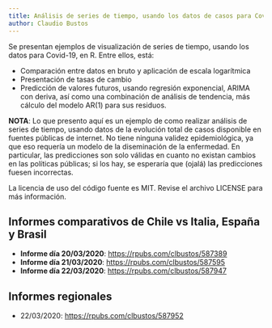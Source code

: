 ```yaml
---
title: Análisis de series de tiempo, usando los datos de casos para Covid-19
author: Claudio Bustos
---
```


Se presentan ejemplos de visualización de series de tiempo, usando los datos para Covid-19, en R. Entre ellos, está:

- Comparación entre datos en bruto y aplicación de escala logarítmica
- Presentación de tasas de cambio
- Predicción de valores futuros, usando regresión exponencial, ARIMA con deriva, así como una combinación de análisis de tendencia, más cálculo del modelo AR(1) para sus residuos.


**NOTA**: Lo que presento aquí es un ejemplo de como realizar análisis de series de tiempo, usando datos de la evolución total de casos disponible en fuentes públicas de internet. No tiene ninguna validez epidemiológica, ya que eso requería un modelo de la diseminación de la enfermedad. En particular, las predicciones son solo válidas en cuanto no existan cambios en las políticas públicas; si los hay, se esperaría que (ojalá) las predicciones fuesen incorrectas.

La licencia de uso del código fuente es MIT. Revise el archivo LICENSE para más información.

## Informes comparativos de Chile vs Italia, España y Brasil

-   **Informe día 20/03/2020**:
    <a href="https://rpubs.com/clbustos/587389" class="uri">https://rpubs.com/clbustos/587389</a>
-   **Informe día 21/03/2020**:
    <a href="https://rpubs.com/clbustos/587595" class="uri">https://rpubs.com/clbustos/587595</a>
-   **Informe día 22/03/2020**:
    <a href="https://rpubs.com/clbustos/587947" class="uri">https://rpubs.com/clbustos/587947</a>    
    
    
## Informes regionales

* 22/03/2020: https://rpubs.com/clbustos/587952